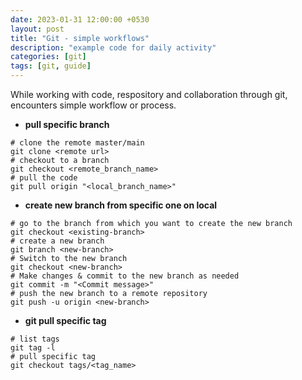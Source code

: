 ```yaml
---
date: 2023-01-31 12:00:00 +0530
layout: post
title: "Git - simple workflows"
description: "example code for daily activity"
categories: [git]
tags: [git, guide]
---
```


While working with code, respository and collaboration through git, encounters simple workflow or process.

- **pull specific branch**
```
# clone the remote master/main
git clone <remote url>
# checkout to a branch
git checkout <remote_branch_name>
# pull the code 
git pull origin "<local_branch_name>"
```

- **create new branch from specific one on local**
```
# go to the branch from which you want to create the new branch
git checkout <existing-branch>
# create a new branch
git branch <new-branch>
# Switch to the new branch 
git checkout <new-branch>
# Make changes & commit to the new branch as needed
git commit -m "<Commit message>"
# push the new branch to a remote repository
git push -u origin <new-branch>
```

- **git pull specific tag**
```
# list tags
git tag -l
# pull specific tag
git checkout tags/<tag_name>
```
